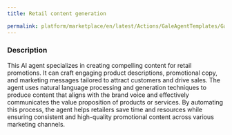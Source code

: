 ```yaml
---
title: Retail content generation

permalink: platform/marketplace/en/latest/Actions/GaleAgentTemplates/GaleTL_005
---
```

### Description

This AI agent specializes in creating compelling content for retail promotions. It can craft engaging product descriptions, promotional copy, and marketing messages tailored to attract customers and drive sales. The agent uses natural language processing and generation techniques to produce content that aligns with the brand voice and effectively communicates the value proposition of products or services. By automating this process, the agent helps retailers save time and resources while ensuring consistent and high-quality promotional content across various marketing channels.